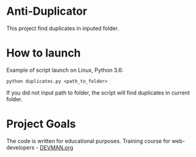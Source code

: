 # Anti-Duplicator

This project find duplicates in inputed folder.

# How to launch

Example of script launch on Linux, Python 3.6:

```#!bash
python duplicates.py <path_to_folder>
```

If you did not input path to folder, the script will find duplicates in current folder.

# Project Goals

The code is written for educational purposes. Training course for web-developers - [DEVMAN.org](https://devman.org)
